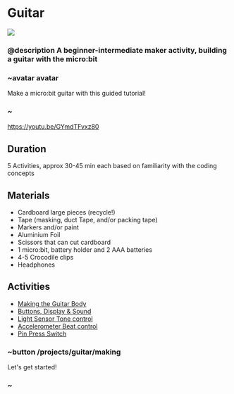 # Guitar
![](/static/mb/projects/guitar.png)
### @description A beginner-intermediate maker activity, building a guitar with the micro:bit  

### ~avatar avatar

Make a micro:bit guitar with this guided tutorial! 

### ~

https://youtu.be/GYmdTFvxz80

## Duration

5 Activities, approx 30-45 min each based on familiarity with the coding concepts  

## Materials
* Cardboard large pieces (recycle!)
* Tape (masking, duct Tape, and/or packing tape)
* Markers and/or paint
* Aluminium Foil
* Scissors that can cut cardboard  
* 1 micro:bit, battery holder and 2 AAA batteries
* 4-5 Crocodile clips
* Headphones

## Activities
* [Making the Guitar Body](/projects/guitar/making)  
* [Buttons, Display & Sound](/projects/guitar/displaybuttons)  
* [Light Sensor Tone control](/projects/guitar/lightsensor)  
* [Accelerometer Beat control](/projects/guitar/accelerometer)  
* [Pin Press Switch](/projects/guitar/pinpress)  

### ~button /projects/guitar/making
Let's get started!
### ~
